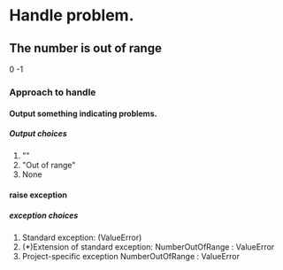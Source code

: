 # Handle problem.

## The number is out of range
0
-1


### Approach to handle
#### Output something indicating problems.
##### Output choices
1. ""
2. "Out of range"
3. None

#### raise exception
##### exception choices
1. Standard exception: (ValueError) 
2. (*)Extension of standard exception:
    NumberOutOfRange : ValueError
3. Project-specific exception
    NumberOutOfRange : ValueError

